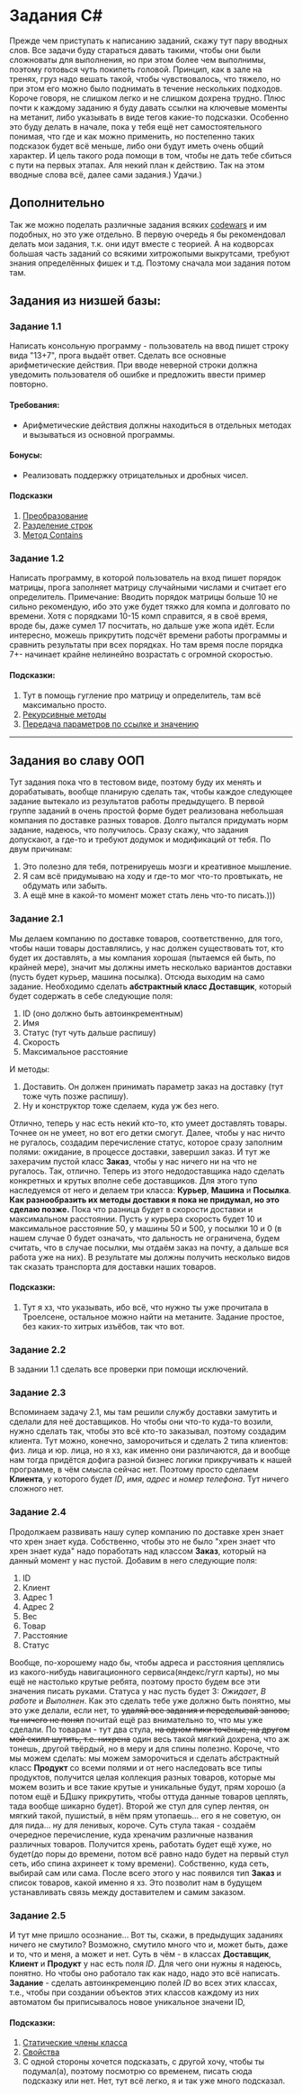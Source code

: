 # Задания C#

Прежде чем приступать к написанию заданий, скажу тут пару вводных слов. Все задачи буду стараться давать такими, чтобы они были сложноваты для выполнения, но при этом более чем выполнимы, поэтому готовься чуть покипеть головой. Принцип, как в зале на тренях, груз надо вешать такой, чтобы чувствовалось, что тяжело, но при этом его можно было поднимать в течение нескольких подходов. Короче говоря, не слишком легко и не слишком дохрена трудно. Плюс почти к каждому заданию я буду давать ссылки на ключевые моменты на метанит, либо указывать в виде тегов какие-то подсказки. Особенно это буду делать в начале, пока у тебя ещё нет самостоятельного понимая, что где и как можно применить, но постепенно таких подсказок будет всё меньше, либо они будут иметь очень общий характер. И цель такого рода помощи в том, чтобы не дать тебе сбиться с пути на первых этапах. Аля некий план к действию. Так на этом вводные слова всё, далее сами задания.) Удачи.)

## Дополнительно
Так же можно поделать различные задания всяких [codewars](https://www.codewars.com/) и им подобных, но это уже отдельно. В первую очередь я бы рекомендовал делать мои задания, т.к. они идут вместе с теорией. А на кодворсах большая часть заданий со всякими хитрожопыми выкрутсами, требуют знания определённых фишек и т.д. Поэтому сначала мои задания потом там.

## Задания из низшей базы:

### Задание 1.1

Написать консольную программу - пользователь на ввод пишет строку вида "13+7", прога выдаёт ответ. Сделать все основные арифметические действия. При вводе неверной строки должна уведомить пользователя об ошибке и предложить ввести пример повторно.

#### Требования:
-	Арифметические действия должны находиться в отдельных методах и вызываться из основной программы.

#### Бонусы:
-	Реализовать поддержку отрицательных и дробных чисел.

#### Подсказки
1. [Преобразование](https://metanit.com/sharp/tutorial/20.4.php)
2. [Разделение строк](https://metanit.com/sharp/tutorial/7.2.php)
3. [Метод Contains](https://docs.microsoft.com/ru-ru/dotnet/api/system.string.contains?view=netcore-3.1)

### Задание 1.2

Написать программу, в которой пользователь на вход пишет порядок матрицы, прога заполняет матрицу случайными числами и считает его определитель. 
Примечание:
Вводить порядок матрицы больше 10 не сильно рекомендую, ибо это уже будет тяжко для компа и долговато по времени. Хотя с порядками 10-15 комп справится, я в своё время, вроде бы, даже сумел 17 посчитать, но дальше уже жопа идёт. Если интересно, можешь прикрутить подсчёт времени работы программы и сравнить результаты при всех порядках. Но там время после порядка 7+- начинает крайне нелинейно возрастать с огромной скоростью.

#### Подсказки:
1.	Тут в помощь гугление про матрицу и определитель, там всё максимально просто. 
2.	[Рекурсивные методы](https://metanit.com/sharp/tutorial/2.11.php)
3.	[Передача параметров по ссылке и значению](https://metanit.com/sharp/tutorial/2.27.php)

____

## Задания во славу ООП

Тут задания пока что в тестовом виде, поэтому буду их менять и дорабатывать, вообще планирую сделать так, чтобы каждое следующее задание вытекало из результатов работы предыдущего.
В первой группе заданий в очень простой форме будет реализована небольшая компания по доставке разных товаров. Долго пытался придумать норм задание, надеюсь, что получилось. Сразу скажу, что задания допускают, а где-то и требуют додумок и модификаций от тебя. По двум причинам: 
1. Это полезно для тебя, потренируешь мозги и креативное мышление.
2. Я сам всё придумываю на ходу и где-то мог что-то провтыкать, не обдумать или забыть.
3. А ещё мне в какой-то момент может стать лень что-то писать.)))


### Задание 2.1
Мы делаем компанию по доставке товаров, соответственно, для того, чтобы наши товары доставлялись, у нас должен существовать тот, кто будет их доставлять, а мы компания хорошая (пытаемся ей быть, по крайней мере), значит мы должны иметь несколько вариантов доставки (пусть будет курьер, машина посылка). Отсюда выходим на само задание. Необходимо сделать **абстрактный класс Доставщик**, который будет содержать в себе следующие поля:
  1.	ID (оно должно быть автоинкрементным)
  2.	Имя
  3.	Статус (тут чуть дальше распишу)
  4.	Скорость
  5.	Максимальное расстояние
  
И методы:
  1.	Доставить. Он должен принимать параметр заказ на доставку (тут тоже чуть позже распишу).
  2.	Ну и конструктор тоже сделаем, куда уж без него.
  
Отлично, теперь у нас есть некий кто-то, кто умеет доставлять товары. Точнее он не умеет, но вот его детки смогут. Далее, чтобы у нас ничто не ругалось, создадим перечисление статус, которое сразу заполним полями: ожидание, в процессе доставки, завершил заказ. И тут же захерачим пустой класс **Заказ**, чтобы у нас ничего ни на что не ругалось. Так, отлично. Теперь из этого недодоставщика надо сделать конкретных и крутых вполне себе доставщиков. Для этого тупо наследуемся от него и делаем три класса: **Курьер**, **Машина** и **Посылка**. **Как разнообразить их методы доставки я пока не придумал, но это сделаю позже.** Пока что разница будет в скорости доставки и максимальном расстоянии. Пусть у курьера скорость будет 10 и максимальное расстояние 50, у машины 50 и 500, у посылки 10 и 0 (в нашем случае 0 будет означать, что дальность не ограничена, будем считать, что в случае посылки, мы отдаём заказ на почту, а дальше вся работа уже на них). В результате мы должны получить несколько видов так сказать транспорта для доставки наших товаров.

#### Подсказки:
1.	Тут я хз, что указывать, ибо всё, что нужно ты уже прочитала в Троелсене, остальное можно найти на метаните. Задание простое, без каких-то хитрых изъёбов, так что вот.

### Задание 2.2
В задании 1.1 сделать все проверки при помощи исключений.

### Задание 2.3
Вспоминаем задачу 2.1, мы там решили службу доставки замутить и сделали для неё доставщиков. Но чтобы они что-то куда-то возили, нужно сделать так, чтобы это всё кто-то заказывал, поэтому создадим клиента. Тут можно, конечно, заморочиться и сделать 2 типа клиентов: физ. лица и юр. лица, но я хз, как именно они различаются, да и вообще нам тогда придётся дофига разной бизнес логики прикручивать к нашей программе, в чём смысла сейчас нет. Поэтому просто сделаем **Клиента**, у которого будет *ID*, *имя*, *адрес* и *номер телефона*. Тут ничего сложного нет.

### Задание 2.4
Продолжаем развивать нашу супер компанию по доставке хрен знает что хрен знает куда. Собственно, чтобы это не было "хрен знает что хрен знает куда" надо поработать над классом **Заказ**, который на данный момент у нас пустой. Добавим в него следующие поля:
  1. ID
  1. Клиент
  2. Адрес 1
  3. Адрес 2
  4. Вес
  5. Товар
  6. Расстояние
  7. Статус
  
Вообще, по-хорошему надо бы, чтобы адреса и расстояния цеплялись из какого-нибудь навигационного сервиса(яндекс/гугл карты), но мы ещё не настолько крутые ребята, поэтому просто будем все эти значения писать руками. 
Статуса у нас пусть будет 3: *Ожидает*, *В работе* и *Выполнен*. Как это сделать тебе уже должно быть понятно, мы это уже делали, если нет, то ~~удаляй все задания и переделывай заново, ты ничего не понял~~ почитай ещё раз внимательно то, что мы уже сделали.
По товарам - тут два стула, ~~на одном пики точёные, на другом мой скилл шутить, т.е. нихрена~~ один весь такой мягкий дохрена, что аж тонешь, другой твёрдый, но в меру и для спины полезно. Короче, что мы можем сделать: мы можем заморочиться и сделать абстрактный класс **Продукт** со всеми полями и от него наследовать все типы продуктов, получится целая коллекция разных товаров, которые мы можем возить и все такие крутые и уникальные будут, прям хорошо (а потом ещё и БДшку прикрутить, чтобы оттуда данные товаров цеплять, тада вообще шикарно будет). Второй же стул для супер лентяя, он мягкий такой, пушистый, в нём прям утопаешь... его я не советую, он для пида... ну для ленивых, короче. Суть стула такая - создаём очередное перечисление, куда хреначим различные названия различных товаров. Получится хрень, работать будет ещё хуже, но будет(до поры до времени, потом всё равно надо будет на первый стул сеть, ибо спина ахринеет к тому времени). Собственно, куда сеть, выбирай сам или сама. 
После всего этого у нас появился тип **Заказ** и список товаров, какой именно я хз. Это позволит нам в будущем устанавливать связь между доставителем и самим заказом.

### Задание 2.5
И тут мне пришло осознание... Вот ты, скажи, в предыдущих заданиях ничего не смутило? Возможно, смутило много что и, может быть, даже и то, что и меня, а может и нет. Суть в чём - в классах **Доставщик**, **Клиент** и **Продукт** у нас есть поля *ID*. Для чего они нужны я надеюсь, понятно. Но чтобы оно работало так как надо, надо это всё написать. **Задание** - сделать автоинкременцию полей *ID* во всех этих классах, т.е., чтобы при создании объектов этих классов каждому из них автоматом бы приписывалось новое уникальное значени ID,

#### Подсказки:
  1. [Статические члены класса](https://metanit.com/sharp/tutorial/3.6.php)
  2. [Свойства](https://metanit.com/sharp/tutorial/3.4.php)
  3. С одной стороны хочется подсказать, с другой хочу, чтобы ты подумал(а), поэтому посмотрю со временем, писать сюда подсказку или нет. Нет, тут всё легко, я и так уже много подсказал.
